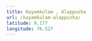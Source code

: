 ```yaml
---
title: Kayamkulam , Alappuzha
url: /kayamkulam-alappuzha/
latitude: 9.177
longitude: 76.527
---
```

